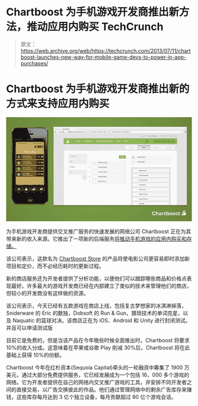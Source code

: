 # Chartboost 为手机游戏开发商推出新方法，推动应用内购买 TechCrunch

> 原文：<https://web.archive.org/web/https://techcrunch.com/2013/07/11/chartboost-launches-new-way-for-mobile-game-devs-to-power-in-app-purchases/>

# Chartboost 为手机游戏开发商推出新的方式来支持应用内购买

[![chartboost-store](img/e8ac47a45d17bf87ec6f6c18fe69ee89.png)](https://web.archive.org/web/20221006023724/https://beta.techcrunch.com/2013/07/11/chartboost-launches-new-way-for-mobile-game-devs-to-power-in-app-purchases/chartboost-store/)

为手机游戏开发商提供交叉推广服务的快速发展的网络公司 Chartboost 正在为其带来新的收入来源。它推出了一项新的后端服务[将推动手机游戏的应用内购买和存储。](https://web.archive.org/web/20221006023724/http://www.chartboost.com/store)

该公司表示，这款名为 [Chartboost Store](https://web.archive.org/web/20221006023724/http://www.chartboost.com/store) 的产品将使电影公司更容易即时添加新项目和定价，而不必经历耗时的更新过程。

新的商店服务还为开发者提供了分析功能，以便他们可以跟踪哪些商品和价格点表现最好。许多最大的游戏开发商已经在内部建立了类似的技术来管理他们的商店，但较小的开发商没有这样做的资源。

该公司表示，今天已经有五款游戏在商店上线，包括复古梦想家的冰淇淋掉落，Sniderware 的 Eric 的数独，Dobsoft 的 Run & Gun，猥琐技术的单词克星，以及 Naquatic 的篮球对决。该商店正在为 iOS、Android 和 Unity 进行封闭测试。并且可以申请测试版

目前它是免费的，但是当该产品在今年晚些时候全面推出时，Chartboost 将要求 10%的收入分成。这意味着在苹果或谷歌 Play 削减 30%后，Chartboost 将在此基础上获得 10%的份额。

Chartboost 今年在红杉资本(Sequoia Capital)牵头的一轮融资中筹集了 1900 万美元，通过大部分免费提供服务，它已经发展成为一个包括 16，000 多个游戏的网络。它为开发者提供在自己的网络内交叉推广游戏的工具，并安排不同开发者之间的直接交易，以广告交换彼此的作品。他们通过管理网络中的剩余广告库存来赚钱，这些库存每月达到 3 亿个独立设备，每月贡献超过 80 亿个游戏会话。
